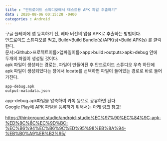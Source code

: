 ```yaml
---
title : "안드로이드 스튜디오에서 테스트용 APK 파일 추출하기"
data : 2020-08-06 00:15:28 -0400
categories : Android
---
```

구글 플레이에 앱 등록하기 전, 베타 버전의 앱을 APK로 추출하는 방법이다.<br>
안드로이드 스튜디오를 켜고, Build>Build Bundle(s)/APK(s)>Build APK(s) 를 클릭한다.<br>
문서>Github>프로젝트이름>앱파일이름>app>build>outputs>apk>debug 안에 두개의 파일이 생성될 것이다.<br>
apk 파일이 생성되는 경로는, 파일이 만들어진 후 안드로이드 스튜디오 우측 하단에 apk 파일이 생성되었다는 창에서 locate를 선택하면 파일이 들어있는 경로로 바로 들어가진다.<br>
```
app-debug.apk
output-matadata.json
```
app-debug.apk파일을 압축하여 카톡 등으로 공유하면 된다. <br>
Google Play에 APK 파일을 등록하기 위해서는 아래 링크 참고!<br>
<br>
<https://thinkground.studio/android-studio%EC%97%90%EC%84%9C-apk-%ED%8C%8C%EC%9D%BC-%EC%B6%94%EC%B6%9C%ED%95%98%EB%8A%94-%EB%B0%A9%EB%B2%95/>

